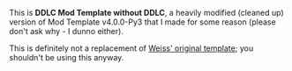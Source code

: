 This is **DDLC Mod Template without DDLC**, a heavily modified (cleaned up) version of Mod Template v4.0.0-Py3 that I made for some reason (please don't ask why - I dunno either).

This is definitely not a replacement of [Weiss' original template](https://github.com/GanstaKingofSA/DDLCModTemplate2.0); you shouldn't be using this anyway.